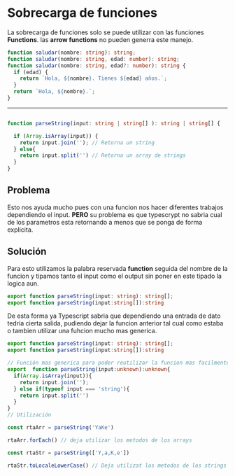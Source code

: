 # Sobrecarga de funciones

La sobrecarga de funciones solo se puede utilizar con las funciones **Functions**. las **arrow functions** no pueden generra este manejo.

```Typescript
function saludar(nombre: string): string;
function saludar(nombre: string, edad: number): string;
function saludar(nombre: string, edad?: number): string {
  if (edad) {
    return `Hola, ${nombre}. Tienes ${edad} años.`;
  }
  return `Hola, ${nombre}.`;
}
```

---

```Typescript

function parseString(input: string | string[] ): string | string[] {

  if (Array.isArray(input)) {
    return input.join(''); // Retorna un string
  } else{
    return input.split('') // Retorna un array de strings
  }
}

```

## Problema

Esto nos ayuda mucho pues con una funcion nos hacer diferentes trabajos dependiendo el input. **PERO** su problema es que typescrypt no sabria cual de los parametros esta retornando a menos que se ponga de forma explicita.

## Solución

Para esto utilizamos la palabra reservada **function** seguida del nombre de la funcion y tipamos tanto el input como el output sin poner en este tipado la logica aun.

```Typescript
export function parseString(input: string): string[];
export function parseString(input:string[]):string
```

De esta forma ya Typescript sabria que dependiendo una entrada de dato tedria cierta salida, pudiendo dejar la funcion anterior tal cual como estaba o tambien utilizar una fuhcion mucho mas generica.

```Typescript
export function parseString(input: string): string[];
export function parseString(input:string[]):string

// Función mas generica para poder reutilizar la funcion mas facilmente
export  function parseString(input:unknown):unknown{
  if(Array.isArray(input)){
    return input.join('');
  } else if(typeof input === 'string'){
    return input.split('')
  }
}
// Utilización

const rtaArr = parseString('YaKe')

rtaArr.forEach() // deja utilizar los metodos de los arrays

const rtaStr = parseString(['Y,a,K,e'])

rtaStr.toLocaleLowerCase() // Deja utilizat los metodos de los strings
```
